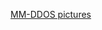 [MM-DDOS pictures](https://github.com/user-attachments/assets/2d467b0b-961c-4d94-9d76-4b4a1cf06ba0)

